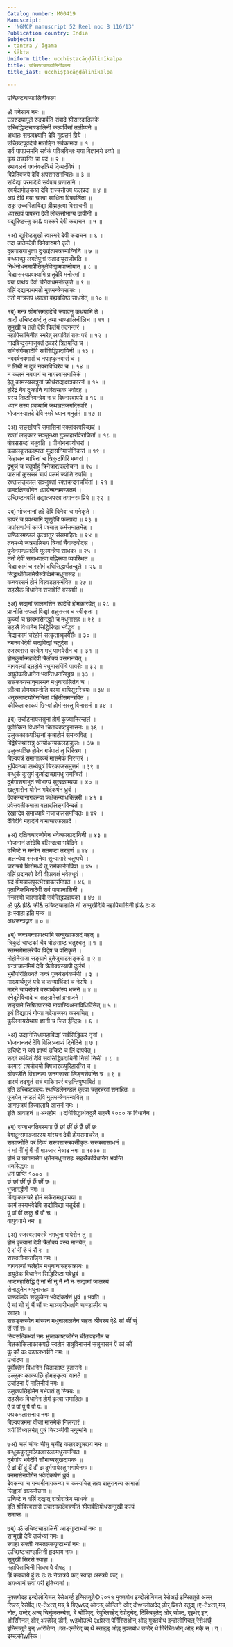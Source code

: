```yaml
---
Catalog number: M00419
Manuscript:
- 'NGMCP manuscript 52 Reel no: B 116/13'
Publication country: India
Subjects:
- tantra / āgama
- śākta
Uniform title: ucchiṣṭacāṇḍālinīkalpa
title: उच्छिष्टचाण्डालिनीकल्प
title_iast: ucchiṣṭacāṇḍālinīkalpa

---
```

  
  
  
  
उच्छिष्टचाण्डालिनीकल्प  
  
  
ॐ गनेसाय नमः ॥  
उग्ररुद्रयामूले रुद्रपार्वति संवादे श्रीसारदातिलके   
उच्चिद्धिष्टचाण्डालिनी कल्पविंसां तलीष्यने ॥  
अथातः सम्प्रवक्ष्यामि देवि गुह्यतमं प्रिये ।  
उच्छिष्टपुर्वदेवि मातङ्गि सर्वकामदा ॥ १ ॥  
सर्व पापप्रसमनि सर्वकं पवित्रविन्तः  यया विज्ञानये दव्यो ॥  
कृयं तच्छन्ति चा पदं ॥ २ ॥  
स्थावलनं गगनंवज्रत्रियं दिव्यदंविषं ॥  
विप्रेतिवजये देवि अपरागसमन्वितः ॥ ३ ॥  
सविद्या परमादेवि सर्वपाप प्रणासनि ।  
स्वर्यदामोङ्कया देवि राज्यसौख्य फलप्रदा ॥ ४ ॥  
अयं देवि मया चात्वा साधिता विषवर्लिता ॥  
सकृ उच्चरिताविद्या व्रीह्महत्या विसाचनी ॥  
ध्यास्तवं पापहरा देवी लोकसौभाग्य दायीनी ॥  
यद्युरिष्टस्तु का& वास्करे देवी कदाचन ॥ ५ ॥  
  
१अ) द्युरिष्टसुखो त्वास्मरे देवी कदाचन ॥ ६ ॥  
तदा चातेमदेवी विनेवारुमने कृते ।  
दुन्नगासगाभुत्वा दुःखईतास्त्रषमाघ्निनि ॥ ७ ॥  
वन्ध्याच्छु लभतेपुनां सतादायुसजीवति ।  
निर्धनोधनमाप्रीतिमुक्षेविद्यामवाप्नोयात् ॥ ८ ॥  
विद्यासस्यप्रवक्ष्यामि प्रातुदेवि मनोरमां ।  
यया प्रार्थय देवी विनैवाधमनोत्कृते ॥ ९ ॥  
वलिं दद्यान्प्रथमतो मुत्तमन्त्रेणसाकः ।  
ततो मन्त्रजपं ध्यात्वा वंह्यवचिष्ठ साधयेत् ॥ १० ॥  
  
१ब्) मन्त्र श्रीमांसमहादेवि जपावनु कथयामि ते ।  
आदौ उचिष्टसव्दं तु तथा चाण्डालिनीलिच ॥ ११ ॥  
सुमुखी च ततो देवि किर्तयं तदनन्तरं ।  
महापिसाचिनीत स्मरेत् लयावितं ततः परं ॥ १२ ॥  
नादविन्दुसमाजुक्तं ठकारं त्रितयन्ति च ।  
सविर्सर्गमहादेवि सर्वसिद्धिप्रदायिनी ॥ १३ ॥  
नववर्षनवमासं च नपाह्कृनवासं चं ।  
न तिथी न दुन्नं नवराविधिरेव च ॥ १४ ॥  
न कलनं नवयागं च नागन्न्यासमान्निकं ।  
हेतु कामस्यसत्रुनां क्रोधंराद्याक्षत्रकारनं ॥ १५ ॥  
हरिद्रं नैव दुःकानि नास्तिसाकं भवोदह ।  
यस्य तिष्टनिमन्त्रेय न च विघ्नारवापये ॥ १६ ॥  
ध्यानं तस्य प्रवष्यामि जथाव्रतजगदिस्वरि ।  
भोजनस्यातदे देवि स्मरे ध्यान मनुर्तमं ॥ १७ ॥  
  
२अ) सङ्खोपरि समासिनां रक्तांवरपरिच्छदं ।  
रक्तां लङ्कार सञ्जुन्ध्या गुञ्जहारविराजितां ॥ १८ ॥  
षोषससव्दां  चतुवति । पीनोननपयोधरां ।  
कपालकृतकाह्स्ता मुद्रासनिमार्जनिकरां ॥ १९ ॥  
सिंहासन माभिनां च त्रिकुटगिरि मम्वरां ।  
द्व्रभुजं च चतुर्वाहुं त्रिनेत्रारत्कलोचनां ॥ २० ॥  
पासभां कुससरं चापं पलमं ज्योति रुपणि ।  
रक्तालङ्काल सञ्जुक्तां रक्तचन्दनचर्चितां ॥ २१ ॥  
वामदक्षिणवोगेन ध्यायेन्मन्त्रमण्डतमं ।  
उच्छिष्टनवलिं दद्यात्जपरत्र तमानसः प्रिये ॥ २२ ॥  
  
२ब्) भोजनानां तदे देवि विनैवा च मनेकृते ।  
डापरं च प्रवक्ष्यामि शृणुदेवि फलप्रदा ॥ २३ ॥  
जपांसणर्पणं कार्ज पश्चात् कर्मसमालभेत् ।  
चण्डिलमण्डलं कृत्वातुर संसमाहितः ॥ २४ ॥  
तनमध्ये जत्रमालिख्य त्रिकां चैवाष्टषोदस ।  
पुजेनमण्डलदेवि मुलमन्त्रेण साधकः ॥ २५ ॥  
ततो देवी समाध्यात्वा वह्निरूपा व्यवस्थित ॥  
विद्याकामं च रसोमं दधिसिद्धार्थतन्दुलै ॥ २६ ॥  
सिद्धार्थतिलमिश्रैस्त्रैव्विमेन्मधुनासह ॥  
कनवरसमं होमं विल्वडलसमंवित ॥ २७ ॥  
सहस्रैक विधानेन राजावेति वस्यशी ॥  
  
३अ) सद्यमां जालमांसेन स्वदेवि होमकारयेत् ॥ २८ ॥  
प्राप्नोति सफलं विद्यां सन्नुसस्त्र च स्वीकृतः ।  
कुर्ज्या च छावमांसेनद्धृते च मधुनासह ॥ २९ ॥  
सहस्रै विधानेन सिद्धिरिष्टा भवेद्ध्रुवं ।  
विद्याकामं चरेहोमं सत्कृताव्वृपयेसैः ॥ ३० ॥  
नमनवधेदेवी सद्यविद्यां चतुर्दस ।  
रजस्वरास वस्त्रेण मधु पाभयेसैन च ॥ ३१ ॥  
होमकुर्यान्महादेवी त्रैलोक्यं वसमानयेत् ।  
नागवल्यां दलहोमे मधुनासर्पिषि पायसैः ॥ ३२ ॥  
अयुतैकविधानेन भवन्तिधनसिद्धय ॥ ३३ ॥  
ससकस्यसानुमास्यन मधुनारालितेन च ।  
क्रीत्वा होममवाप्नोति वस्यां वापिसुरस्त्रियः ॥ ३४ ॥  
धतुरकाष्टयोगेनचितां वहितीसमन्त्रवित ॥  
कौकिलाकाकपं छिभ्यां होमं सस्तु विनासनं ॥ ३४ ॥  
  
३ब्) उर्चाटनायसत्रुनां होमं कुज्यानिरन्तलं ।  
पुवोत्किन विधानेन चिताकाष्टहुनासनः ॥ ३६ ॥  
उलुककाकपञ्छिनां कृत्राहोमं समन्त्रवित् ।  
विद्वेषेजथारात्रु अन्योअन्यकलहाकुलः ॥ ३७ ॥  
उलुकपञ्छि होमेन गर्भपातं तु रिस्त्रिय ।  
विल्वपत्रं समानाहज्यं मासमेकं निरन्तरं ।  
भुपिवन्ध्या लभ्येपुत्रं चिरकाजसमुत्तमं ॥ ३९ ॥  
वन्धुकं कुसुमं कुर्याद्राच्छामधु समन्वितं ।  
दुर्भगासगाभुतं सौभाग्यं सुखकाम्यया ॥ ४० ॥  
खतुमासेन योगेन भवेर्दकर्षनं ध्रुवं ।  
देवकन्यानागकन्या जक्षेकन्याधकिन्नरी ॥ ४१ ॥  
प्रवेसवतीकमाता वलादलिङ्गविन्दतं ॥  
रेखान्देव समाच्याये नजाचालसमन्वितः ॥ ४२ ॥  
देविदेवि महादेवि वामाचारफलप्रदे ।  
  
४अ) दक्षिनचारजोगेन भवेत्फलप्रदायिनी ॥ ४३ ॥  
भोजनानं तरेदेवि वलिन्दत्वा भवेदिने ।  
उचिष्टे न मन्त्रेन सतमष्टा तरन्नृणं ॥ ४४ ॥  
अलन्येवा स्मसानेवा सुन्यागारे चतुष्पथे ।  
जराश्रये शिरोमध्ये तु रामेकानेनपिवा ॥ ४५ ॥  
वलिं प्रदानतो देवी वीप्रत्यक्षं भवेतधुवं ।  
यदं वीमयाजपुरत्भैरवाकारमिछत  ॥ ४६ ॥  
पुतानिकथितादेवी सर्व पापप्रनाशिनी ।  
मन्त्रस्यो चारणादेवी सर्वसिद्धप्रदायका ॥ ४७ ॥  
ॐ पु& ह्री& क्री& उचिष्टचाडालि नी सन्मुखीदेवि महापिचासिनी ह्री& ठः ठः   
ठः स्वाहा इति मन्त्र ॥  
अथजन्त्रद्वार ॥ ० ॥  
  
४ब्) जन्त्रमन्त्रप्रवक्ष्यामि सन्मुखाफलदं महत् ॥  
त्रिकुटं चाष्टकां चैव षोडसाष्ट चतुश्चतु ॥ १ ॥  
स्तम्भणेमालरेचैव विद्वेष च वसिकृते ।  
मोहोनेराजा सङ्ग्रामे दुतेजुचाटसङ्कटे ॥ २ ॥  
यन्त्राचालमिमं देवि त्रैलोक्यस्यापी दुर्लभं ।  
भुमौपरिलिख्यते जन्त्रं पूजयेसर्वकर्मणी ॥ ३ ॥  
माख्यार्थभुजं पत्रे च कन्यार्थिकां च नेरपि ।  
मारने चायसेपत्रे वस्यार्थकांस्य भजने ॥ ४ ॥  
रनेदुतेविचादे च सङ्ग्रामेत्तां व्रभाजने ।  
सङ्ग्रामे सिषितपारस्वे मायास्यिअनाविधिर्दिसेत् ॥ ५ ॥  
इयं विद्यापरं गोप्या नदेयाजस्य कस्यचित् ।  
कुलिनायसेथाय ज्ञानी च जित ईन्द्रियः ॥ ६ ॥  
  
५अ) उद्यानेसिध्यमहाविद्यां सर्वसिद्धिकरं नृनां ।  
भोजनानतरं देवि विलिञ्जाप्यं दिनेदिने ॥ ७ ॥  
उचिष्टे न जपे ज्ञाप्यं उचिष्टे च लिं दापयेत् ॥  
सददं कथितं देवि सर्वसिद्धिप्रदायिनी निसी निसी ॥ ८ ॥  
कामारां तपयोचयो विषचारकपुरिहारन्ति च ।  
श्रीषण्डेति विचानला जनगजासा लिङ्गसेवन्ति च ॥ ९ ॥  
दास्यं तद्भुतं सत्रं वाकिमपरं वज्रन्तिपुष्पावितं ॥  
इति उच्चिष्टकल्पः स्थण्डिलेमण्डलं कृत्वा चतुरहस्रां समाहितः ॥  
पूजयेत् मण्डलं देवि मुलमन्त्रेणमन्त्रवित् ॥  
आगछत्रयं हिज्वालाये आसनं नमः ।  
इति आवाहनं ॥ अथहोम ॥ दधिसिद्धार्थतदुलै सहस्रै १००० क विधानेन ॥  
  
४ब्) राजाभवतिवस्यगा छें छां छीं छं छैं छौं छः   
वेगादुन्समाञ्जारस्य मांस्यन देवी होमसमाचरेत् ॥  
सम्प्राप्नोति परं दिव्यं सस्त्रसास्त्रवसीकुतः सस्त्रसासाधनं ॥  
मं मां मीं मुं मैं मौं माञ्जार नेत्राद नमः ॥ १००० ॥  
होमं च छागमासेन धृतेनमधुनासहः सहस्रैकविधानेन भवन्ति   
धनसिद्धयः ॥  
धनं प्राप्ति १००० ॥   
छं छां छीं छ्रं छैं छौं छः ॥  
भुजामर्द्धणी नमः ॥  
विद्याकामचरे होमं सर्करामधुपायया ॥  
कामं तस्यभवेदेवि सद्योविद्या चतुर्दसं ॥  
पुं वां वीं ककुं चैं वौं चः ॥  
वायुवगाये नमः ॥  
  
६अ) रजस्वलावस्त्रे नमधुना पायेसेन तु ॥  
होमं कृत्वामां देवी त्रैलौक्यं वस्य मानयेत् ॥  
ऐं रां रीं रुं रं रौं रः ॥  
रासवतीमान्तङ्गि नमः ॥  
नागवल्यां चलेहोमं मधुनानासहसक्रायः ॥  
अयुतैक विधानेन सिद्धिरिष्टा भवेध्रुवं ॥  
अष्टमहासिद्धिं ऐं नां नीं नुं नैं नौं नः सद्यामां जालस्यं   
सेनाद्धृतेन मधुनासहः ॥  
चाण्डालके सजुत्केन भवेर्दाकर्षणं ध्रुवं ॥ भवति ॥  
ऐं चां चीं चुं चैं चौं चः माञ्जारीभक्षणि चाण्डालीय च   
स्वाहाः ॥  
ससङ्कस्येन मांस्यन मधुनालालतेन सहतः  श्रीवस्य ऐ& सां सीं सुं   
सैं सौं सः ॥  
सिवसत्किभ्यां नमः भुजाकाष्टजोगेन चीतावहनौमं च   
वितकोकिलाकाकपछै स्वहोमं सत्रुविनासनं सत्रुनासनं ऐं कां कीं   
कुं कौं कः कपालभर्छनि नमः ॥  
उर्चाटण ॥  
पुर्वोक्तेन विधानेन चिताकाष्ट हुतासने ॥  
उल्लुकः काकपर्छि होमङ्कृत्वा वानते ॥  
उर्चाटना ऐं मालिनीयं नमः ॥  
उलुकपर्छिहोमेन गर्भपातं तु स्त्रियः ॥  
सहस्रैक विधानेन होमं कृत्वा समाहितः ॥  
ऐं पं पां पुं पैं पौं पः ॥  
पद्मकमलासनाय नमः ॥  
विल्वपत्रममां वीजां मासमेकं निलन्तरं ॥  
त्रयीं विध्यलभेत् पुत्रं चिरञ्जीवी मनुन्मनि ॥  
  
७अ) चलं चीचः चीचु चृचीइ कलरदपुत्रदाय नमः ॥  
वन्धुककुसुमञ्छित्वारत्कमधुसमन्वितः ॥  
दुर्भगांय भवेदेवि सौभाग्यसुखदायकः ॥  
ऐं द्रां द्रीं द्रूं द्रैं द्रौं द्रः दुर्भगायेस्तु भगायेनमः ॥  
षनमासेनयोगेन भवेर्दाकर्षणं ध्रुवं ॥  
देवकन्या च गन्धमीनागकन्या च कस्यचित् तत्व दातुरागत्य कामार्ता   
जिह्वलां वाललोचना ॥  
उचिष्टे न वलिं दद्यात् रात्रोरात्रेण साधकं ॥  
इति श्रीविस्वसारो उचारमहादेवत्रणीतं श्रीपार्वतियोधसन्मुखी कल्पं   
समाप्तः ॥  
  
७ब्) ॐ उचिष्टचाडालिनी आङ्गुष्टाभ्यां नमः ॥  
सन्मुखी देवि तर्जभ्यां नमः ॥  
स्वाहा सक्तीः करतलकपृष्टाभ्यां नमः ॥  
ऊच्छिष्टचाण्डालिनी हृदयाय नमः ॥  
सुमुखी सिरसे स्वाहा ॥  
महापिसाचिनी सिधषायै वौषट् ॥  
ह्रिं कवचाये हुं ठः ठः ठः नेत्रात्रये फट् स्वाहा अस्त्रये फट् ॥  
अयध्यानं सवां परी इतिध्यनां ॥  
  
  
  
  
  
मुक्तबोद्ह इन्दोलोगिचल् रेसेअर्च्ह् इन्स्तितुते©२०११ मुक्तबोध इन्दोलोगिचल् रेसेअर्छ् इन्स्तितुते  अल्ल् रिघ्त्स् रेसेर्वेद्।ए-तेxत्स् मय् बे विएwएद् ओन्ल्य् ओन्लिने ओर् दोwन्लोअदेद् ड़ोर् प्रिवते स्तुद्य्।ए-तेxत्स् मय् नोत्, उन्देर् अन्य् चिर्चुम्स्तन्चेस्, बे चोपिएद्, रेपुब्लिस्हेद्,रेप्रोदुचेद्, दिस्त्रिबुतेद् ओर् सोल्द्, एइथेर् इन् ओरिगिनल् ओर् अल्तेरेद् ड़ोर्म्, wइथोउत्थे एxप्रेस्स् पेर्मिस्सिओन् ओड़् मुक्तबोध इन्दोलोगिचल् रेसेअर्छ् इन्स्तितुते इन् wरितिन्ग्।दत-एन्तेरेद् ब्य् थे स्तड़्ड़् ओड़् मुक्तबोध उन्देर् थे दिरेच्तिओन् ओड़् मर्क् स्। ग्। द्य्च्ज़्कोwस्कि।          